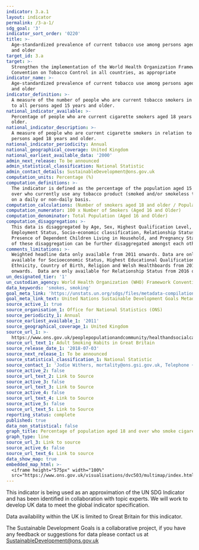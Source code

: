 ```yaml
---
indicator: 3.a.1
layout: indicator
permalink: /3-a-1/
sdg_goal: '3'
indicator_sort_order: '0220'
title: >-
  Age-standardized prevalence of current tobacco use among persons aged 15 years
  and older
target_id: 3.a
target: >-
  Strengthen the implementation of the World Health Organization Framework
  Convention on Tobacco Control in all countries, as appropriate
indicator_name: >-
  Age-standardized prevalence of current tobacco use among persons aged 15 years
  and older
indicator_definition: >-
  A measure of the number of people who are current tobacco smokers in relation
  to all persons aged 15 years and older.
national_indicator_available: >-
  Percentage of people who are current cigarette smokers aged 18 years and
  older.
national_indicator_description: >-
  A measure of people who are current cigarette smokers in relation to all
  persons aged 18 years and older. 
national_indicator_periodicity: Annual
national_geographical_coverage: United Kingdom
national_earliest_available_data: '2000'
admin_next_release: To be announced
admin_statistical_classification: National Statistic
admin_contact_details: SustainableDevelopment@ons.gov.uk
computation_units: Percentage (%)
computation_definitions: >-
  The indicator is defined as the percentage of the population aged 15 years and
  over who currently use any tobacco product (smoked and/or smokeless tobacco)
  on a daily or non-daily basis.
computation_calculations: (Number of smokers aged 18 and older / Population) * 100
computation_numerator: 100 x Number of Smokers (Aged 16 and Older)
computation_denominator: Total Population (Aged 16 and Older)
computation_disaggregation: >-
  This data is disaggregated by Age, Sex, Highest Qualification Level, Income,
  Employment Status, Socio-economic classification, Relationship Status,
  Presence of Dependent Children Living in Household, and Pregnancy Status. Some
  of these disaggregation can be further disaggregated amongst each other.
comments_limitations: >-
  Weighted headline data only available from 2011 onwards. Data are only
  available for Socioeconomic Status, Highest Educational Qualification,
  Ethnicity, Country of Birth, Religion and Welsh Healthboards from 2014
  onwards.  Data are only available for Relationship Status from 2016 onwards.
un_designated_tier: '1'
un_custodian_agency: World Health Organization (WHO) Framework Convention on Tobacco Control (FCTC)
data_keywords: 'smokes, smoking'
goal_meta_link: 'https://unstats.un.org/sdgs/files/metadata-compilation/Metadata-Goal-3.pdf'
goal_meta_link_text: United Nations Sustainable Development Goals Metadata (PDF 866 KB)
source_active_1: true
source_organisation_1: Office for National Statistics (ONS)
source_periodicity_1: Annual
source_earliest_available_1: '2011'
source_geographical_coverage_1: United Kingdom
source_url_1: >-
  https://www.ons.gov.uk/peoplepopulationandcommunity/healthandsocialcare/drugusealcoholandsmoking/datasets/adultsmokinghabitsingreatbritain
source_url_text_1: Adult Smoking Habits in Great Britain
source_release_date_1: '2018-07-03'
source_next_release_1: To be announced
source_statistical_classification_1: National Statistic
source_contact_1: 'Jodie Withers, mortality@ons.gsi.gov.uk, Telephone +44 (0)1633 455591'
source_active_2: false
source_url_text_2: Link to Source
source_active_3: false
source_url_text_3: Link to Source
source_active_4: false
source_url_text_4: Link to Source
source_active_5: false
source_url_text_5: Link to Source
reporting_status: complete
published: true
data_non_statistical: false
graph_title: Percentage of population aged 18 and over who smoke cigarettes
graph_type: line
source_url_3: Link to source
source_active_6: false
source_url_text_6: Link to source
data_show_map: true
embedded_map_html: >-
  <iframe height="575px" width="100%"
  src="https://www.ons.gov.uk/visualisations/dvc503/multimap/index.html"></iframe>
---
```

This indicator is being used as an approximation of the UN SDG Indicator and has been identified in collaboration with topic experts. We will work to develop UK data to meet the global indicator specification.
  
Data availability within the UK is limited to Great Britain for this indicator.
  
The Sustainable Development Goals is a collaborative project, if you have any feedback or suggestions for data please contact us at <SustainableDevelopment@ons.gov.uk>
